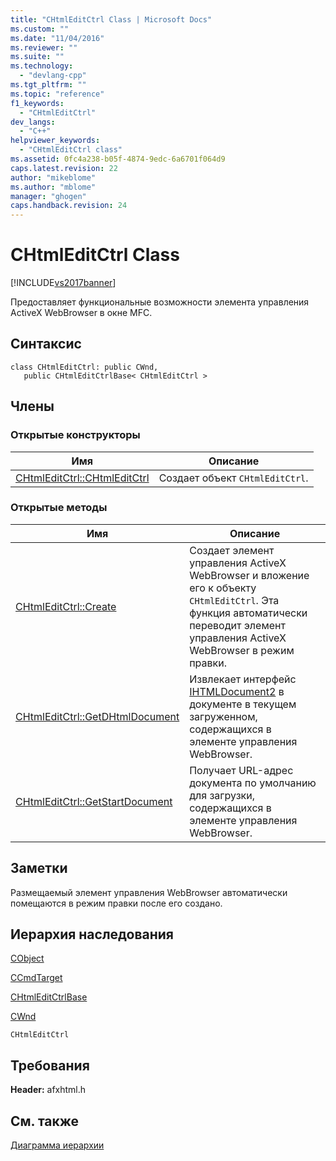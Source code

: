 ```yaml
---
title: "CHtmlEditCtrl Class | Microsoft Docs"
ms.custom: ""
ms.date: "11/04/2016"
ms.reviewer: ""
ms.suite: ""
ms.technology: 
  - "devlang-cpp"
ms.tgt_pltfrm: ""
ms.topic: "reference"
f1_keywords: 
  - "CHtmlEditCtrl"
dev_langs: 
  - "C++"
helpviewer_keywords: 
  - "CHtmlEditCtrl class"
ms.assetid: 0fc4a238-b05f-4874-9edc-6a6701f064d9
caps.latest.revision: 22
author: "mikeblome"
ms.author: "mblome"
manager: "ghogen"
caps.handback.revision: 24
---
```

# CHtmlEditCtrl Class
[!INCLUDE[vs2017banner](../../assembler/inline/includes/vs2017banner.md)]

Предоставляет функциональные возможности элемента управления ActiveX WebBrowser в окне MFC.  
  
## Синтаксис  
  
```  
class CHtmlEditCtrl: public CWnd,   
   public CHtmlEditCtrlBase< CHtmlEditCtrl >  
```  
  
## Члены  
  
### Открытые конструкторы  
  
|Имя|Описание|  
|---------|--------------|  
|[CHtmlEditCtrl::CHtmlEditCtrl](../Topic/CHtmlEditCtrl::CHtmlEditCtrl.md)|Создает объект `CHtmlEditCtrl`.|  
  
### Открытые методы  
  
|Имя|Описание|  
|---------|--------------|  
|[CHtmlEditCtrl::Create](../Topic/CHtmlEditCtrl::Create.md)|Создает элемент управления ActiveX WebBrowser и вложение его к объекту `CHtmlEditCtrl`.  Эта функция автоматически переводит элемент управления ActiveX WebBrowser в режим правки.|  
|[CHtmlEditCtrl::GetDHtmlDocument](../Topic/CHtmlEditCtrl::GetDHtmlDocument.md)|Извлекает интерфейс [IHTMLDocument2](https://msdn.microsoft.com/en-us/library/aa752574.aspx) в документе в текущем загруженном, содержащихся в элементе управления WebBrowser.|  
|[CHtmlEditCtrl::GetStartDocument](../Topic/CHtmlEditCtrl::GetStartDocument.md)|Получает URL\-адрес документа по умолчанию для загрузки, содержащихся в элементе управления WebBrowser.|  
  
## Заметки  
 Размещаемый элемент управления WebBrowser автоматически помещаются в режим правки после его создано.  
  
## Иерархия наследования  
 [CObject](../Topic/CObject%20Class.md)  
  
 [CCmdTarget](../Topic/CCmdTarget%20Class.md)  
  
 [CHtmlEditCtrlBase](../Topic/CHtmlEditCtrlBase%20Class.md)  
  
 [CWnd](../Topic/CWnd%20Class.md)  
  
 `CHtmlEditCtrl`  
  
## Требования  
 **Header:** afxhtml.h  
  
## См. также  
 [Диаграмма иерархии](../../mfc/hierarchy-chart.md)